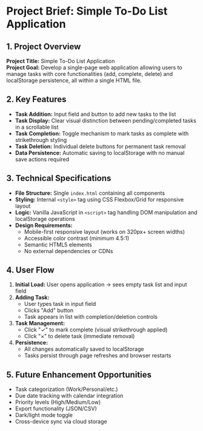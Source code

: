 # Project Brief: Simple To-Do List Application

## 1. Project Overview
**Project Title:** Simple To-Do List Application  
**Project Goal:** Develop a single-page web application allowing users to manage tasks with core functionalities (add, complete, delete) and localStorage persistence, all within a single HTML file.

## 2. Key Features
- **Task Addition:** Input field and button to add new tasks to the list
- **Task Display:** Clear visual distinction between pending/completed tasks in a scrollable list
- **Task Completion:** Toggle mechanism to mark tasks as complete with strikethrough styling
- **Task Deletion:** Individual delete buttons for permanent task removal
- **Data Persistence:** Automatic saving to localStorage with no manual save actions required

## 3. Technical Specifications
- **File Structure:** Single `index.html` containing all components
- **Styling:** Internal `<style>` tag using CSS Flexbox/Grid for responsive layout
- **Logic:** Vanilla JavaScript in `<script>` tag handling DOM manipulation and localStorage operations
- **Design Requirements:** 
  - Mobile-first responsive layout (works on 320px+ screen widths)
  - Accessible color contrast (minimum 4.5:1)
  - Semantic HTML5 elements
  - No external dependencies or CDNs

## 4. User Flow
1. **Initial Load:** User opens application → sees empty task list and input field
2. **Adding Task:** 
   - User types task in input field 
   - Clicks "Add" button 
   - Task appears in list with completion/deletion controls
3. **Task Management:**
   - Click "✓" to mark complete (visual strikethrough applied)
   - Click "×" to delete task (immediate removal)
4. **Persistence:** 
   - All changes automatically saved to localStorage
   - Tasks persist through page refreshes and browser restarts

## 5. Future Enhancement Opportunities
- Task categorization (Work/Personal/etc.)
- Due date tracking with calendar integration
- Priority levels (High/Medium/Low)
- Export functionality (JSON/CSV)
- Dark/light mode toggle
- Cross-device sync via cloud storage
